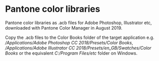 # Pantone color libraries

Pantone color libraries as .acb files for Adobe Photoshop, Illustrator etc, downloaded with Pantone Color Manager in August 2019.

Copy the .acb files to the Color Books folder of the target application e.g. */Applications/Adobe Photoshop CC 2018/Presets/Color Books*, */Applications/Adobe Illustrator CC 2018/Presets/en_GB/Swatches/Color Books* or the equivalent *C:/Program Files/etc* folder on Windows.
